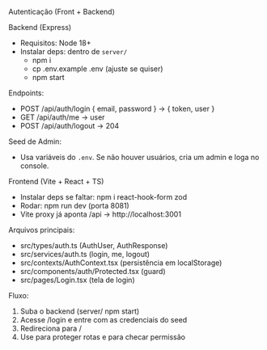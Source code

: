 Autenticação (Front + Backend)

Backend (Express)
- Requisitos: Node 18+
- Instalar deps: dentro de `server/`
  - npm i
  - cp .env.example .env (ajuste se quiser)
  - npm start

Endpoints:
- POST /api/auth/login { email, password } -> { token, user }
- GET /api/auth/me -> user
- POST /api/auth/logout -> 204

Seed de Admin:
- Usa variáveis do `.env`. Se não houver usuários, cria um admin e loga no console.

Frontend (Vite + React + TS)
- Instalar deps se faltar: npm i react-hook-form zod
- Rodar: npm run dev (porta 8081)
- Vite proxy já aponta /api -> http://localhost:3001

Arquivos principais:
- src/types/auth.ts (AuthUser, AuthResponse)
- src/services/auth.ts (login, me, logout)
- src/contexts/AuthContext.tsx (persistência em localStorage)
- src/components/auth/Protected.tsx (guard)
- src/pages/Login.tsx (tela de login)

Fluxo:
1) Suba o backend (server/ npm start)
2) Acesse /login e entre com as credenciais do seed
3) Redireciona para /
4) Use <Protected /> para proteger rotas e <Protected perm="kanban" /> para checar permissão

